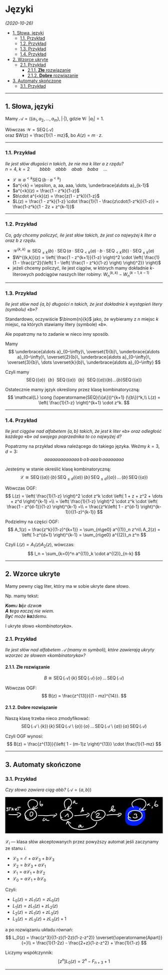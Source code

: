 # Języki

*(2020-10-26)*

- [1. Słowa, języki](#1-słowa-języki)
    - [1.1. Przykład](#11-przykład)
    - [1.2. Przykład](#12-przykład)
    - [1.3. Przykład](#13-przykład)
    - [1.4. Przykład](#14-przykład)
- [2. Wzorce ukryte](#2-wzorce-ukryte)
    - [2.1. Przykład](#21-przykład)
        - [2.1.1. **Złe** rozwiązanie](#211-złe-rozwiązanie)
        - [2.1.2. **Dobre** rozwiązanie](#212-dobre-rozwiązanie)
- [3. Automaty skończone](#3-automaty-skończone)
    - [3.1. Przykład](#31-przykład)

---

## 1. Słowa, języki

Mamy $\mathcal{A} = (\left\{ a_1, a_2, \dots, a_m \right\}, |\cdot|)$, gdzie $\forall i \enspace |a_i| = 1$.

Wówczas $\mathcal{W} = \operatorname{SEQ}(\mathcal{A})$\
oraz $W(z) = \frac{1}{1 - mz}$, bo $A(z) = m\cdot z$.

---

### 1.1. Przykład

*Ile jest słów długości $n$ takich, że *nie ma* $k$ liter $a$ z rzędu?*\
$n=4,~ k=2 \qquad bbbb \quad abbb \quad abab \quad baba \quad \dots$

- $\mathcal{L} \cong a^{<k} \operatorname{SEQ}(b \cdot a^{<k})$
- $a^{<k} = \epsilon, a, aa, aaa, \dots, \underbrace{a\dots a}_{k-1}$
- $a^{<k}(z) = \frac{1 - z^k}{1-z}$
- $b\cdot a^{<k}(z) = \frac{z(1 - z^k)}{1-z}$
- $L(z) = \frac{1 - z^k}{1-z} \cdot \frac{1}{1 - \frac{z\cdot(1-z^k)}{1-z}} = \frac{1-z^k}{1 - 2z + z^{k-1}}$

---

### 1.2. Przykład

*Co, gdy chcemy policzyć, ile jest słów takich, że jest co najwyżej $k$ liter $a$ oraz $b$ z rzędu.*

- $\mathcal{W}^{(k,k)} \cong \operatorname{SEQ}_{\le k}(b) \cdot \operatorname{SEQ}(a \cdot \operatorname{SEQ}_{<k}(a) \cdot b \cdot \operatorname{SEQ}_{<k}(b)) \cdot \operatorname{SEQ}_{\le k}(a)$
- $W^{(k,k)}(z) = \left( \frac{1 - z^{k+1}}{1-z} \right)^2 \cdot \left( \frac{1}{1 - \frac{z^2}{\left( 1 - \left( \frac{1 - z^k}{1-z} \right) \right)^2}} \right)$
- jeżeli chcemy policzyć, ile jest ciągów, w których mamy dokładnie $k$-literowych podciągów naszych liter robimy: $W^{(k,k)}_n - W^{(k - 1, k - 1)}_n$

---

### 1.3. Przykład

*Ile jest słów nad $\{a,b\}$ długości $n$ takich, że jest dokładnie $k$ wystąpień litery (symbolu) «$b$»?*

Standardowo, oczywiście $\binom{n}{k}$ jako, że wybieramy z $n$ miejsc $k$ miejsc, na których stawiamy litery (symbole) «$b$».

Ale popatrzmy na to zadanie w nieco inny sposób.

Mamy
$$
\underbrace{a\dots a}_{0–\infty}\, \overset{1}{b}\, \underbrace{a\dots a}_{0–\infty}\, \overset{2}{b}\, \underbrace{a\dots a}_{0–\infty}\, \overset{3}{b}\, \dots \overset{k}{b}\, \underbrace{a\dots a}_{0–\infty}
$$

Czyli mamy
$$
\operatorname{SEQ}(\{a\}) \enspace \{b\} \enspace \operatorname{SEQ}(\{a\}) \enspace \{b\} \enspace \operatorname{SEQ}(\{a\}) \{b\} \dots \{b\} \operatorname{SEQ}(\{a\})
$$

Ostatecznie mamy język określony przez klasę kombinatoryczną:
$$
\mathcal{L} \cong (\operatorname{SEQ}(\{a\}))^{k+1} (\{b\})^k,\\
L(z) = \left( \frac{1}{1-z} \right)^{k+1} \cdot z^k.
$$

---

### 1.4. Przykład

*Ile jest ciągów nad alfabetem $\{a,b\}$ takich, że jest $k$ liter «$b$» oraz odległość każdego «$b$» od swojego poprzednika to co najwyżej $d$?*

Popatrzmy na przykład słowa należącego do takiego języka. Weźmy $k=3, d=3$:
$$
aaaaaaaaaaaaa\, b\, a\, b\, aaa\, b\, aaaaaaaa
$$

Jesteśmy w stanie określić klasę kombinatoryczną:
$$
\mathcal{L} \cong \operatorname{SEQ}(\{a\})\, \{b\}\, \operatorname{SEQ}_{\le d}(\{a\})\, \{b\}\, \operatorname{SEQ}_{\le d}(\{a\})\, \dots\, \{b\}\, \operatorname{SEQ}(\{a\})
$$

Wówczas OGF:
$$
L(z) = \left( \frac{1}{1-z} \right)^2 \cdot z^k \cdot \left( 1 + z + z^2 + \dots + z^d \right)^{k-1} =\\
= \left( \frac{1}{1-z} \right)^2 \cdot z^k \cdot \left( \frac{1 - z^{d-1}}{1-z} \right)^{k-1} =\\
= \frac{z^k\left( 1 - z^{d-1} \right)^{k-1}}{(1-z)^{k-1}}
$$

Podzielmy na części OGF:
$$
A_1(z) = \frac{z^k}{(1-z)^{k+1}} = \sum_{n\ge0} a^{(1)}_n z^n\\
A_2(z) = \left( 1-z^{d+1} \right)^{k-1} = \sum_{n\ge0} a^{(2)}_n z^n
$$

Czyli $L(z) = A_1(z) A_2(z)$, wówczas:
$$
l_n = \sum_{k=0}^n a^{(1)}_k \cdot a^{(2)}_{n-k}
$$

---

## 2. Wzorce ukryte

Mamy pewny ciąg liter, który ma w sobie ukryte dane słowo.

Np. mamy tekst:

_**Kom**u **bi**je dzwo**n**_\
_**A** **t**ego **r**aczej nie wiem._\
_B**y**ć może **ka**żdemu._

I ukryte słowo «_kombinatoryka_».

### 2.1. Przykład

*Ile jest słów nad alfabetem $\mathcal{A}$ (mamy $m$ symboli), które zawierają ukryty wzorzec ze słowem «kombinatoryka»?*

#### 2.1.1. **Złe** rozwiązanie
$$
B \cong \operatorname{SEQ}(\mathcal{A})\, \{k\}\, \operatorname{SEQ}(\mathcal{A})\, \{o\}\, \dots\, \operatorname{SEQ}(\mathcal{A})
$$

Wówczas OGF:
$$
B(z) = \frac{z^{13}}{(1 - mz)^{14}}.
$$

#### 2.1.2. **Dobre** rozwiązanie

Naszą klasę trzeba nieco zmodyfikować:
$$
\operatorname{SEQ}(\mathcal{A} \setminus \{k\})\, \{k\}\, \operatorname{SEQ}(\mathcal{A} \setminus \{o\})\, \{o\}\, \dots\, \operatorname{SEQ}(\mathcal{A} \setminus \{a\})\, \{a\}\, \operatorname{SEQ}(\mathcal{A})
$$

Czyli OGF wynosi:
$$
B(z) = \frac{z^{13}}{\left( 1 - (m-1)z \right)^{13}} \cdot \frac{1}{1-mz}
$$

---

## 3. Automaty skończone

### 3.1. Przykład
*Czy słowo zawiera ciąg $abb$?* ($\mathcal{A} = \{a,b\}$)

![](automaty-skończone-przykład-1.png)

$\mathcal{L}_i$ — klasa słów akceptowanych przez powyższy automat jeśli zaczynamy ze stanu $i$.

- $\mathcal{L}_3 = \mathcal{E} + a \mathcal{L}_3 + b \mathcal{L}_3$
- $\mathcal{L}_2 = b\mathcal{L}_3 + a\mathcal{L}_1$
- $\mathcal{L}_1 = a\mathcal{L}_1 + b\mathcal{L}_2$
- $\mathcal{L}_0 = a\mathcal{L}_1 + b\mathcal{L}_0$

Czyli:
- $L_0(z) = zL_1(z) = zL_0(z)$
- $L_1(z) = zL_1(z) + zL_2(z)$
- $L_2(z) = zL_1(z) + zL_3(z)$
- $L_3(z) = zL_3(z) + zL_3(z) + 1$

a po rozwiązaniu układu równań:
$$
L_0(z) = \frac{z^3}{(1-z)(1-2z)(1-z-z^2)} \overset{\operatorname{Apart}}{=}\\
= \frac{1}{1-2z} - \frac{2+z}{1-z-z^2} + \frac{1}{1-z}
$$

Liczymy współczynnik:
$$
[z^n]L_0(z) = 2^n - F_{n+3} + 1
$$

---

